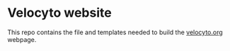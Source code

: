 # Velocyto website

This repo contains the file and templates needed to build the [velocyto.org](http://velocyto.org) webpage.

